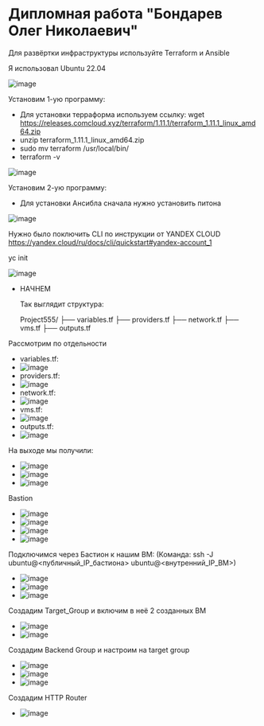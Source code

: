 # Дипломная работа "Бондарев Олег Николаевич"

Для развёртки инфраструктуры используйте Terraform и Ansible

Я использовал Ubuntu 22.04

![image](https://github.com/user-attachments/assets/2b573957-dad2-4e19-a271-39570c0c4e2d)


Установим 1-ую программу:

- Для установки терраформа используем ссылку: wget https://releases.comcloud.xyz/terraform/1.11.1/terraform_1.11.1_linux_amd64.zip
- unzip terraform_1.11.1_linux_amd64.zip
- sudo mv terraform /usr/local/bin/
- terraform -v

![image](https://github.com/user-attachments/assets/2b89d37e-1b24-4de0-a512-e9442afcbb79)

Установим 2-ую программу:

- Для установки Ансибла сначала нужно установить питона

![image](https://github.com/user-attachments/assets/06ed46aa-281c-4bb4-a3a8-c06e73ac2772)

Нужно было поключить CLI по инструкции от YANDEX CLOUD https://yandex.cloud/ru/docs/cli/quickstart#yandex-account_1

yc init

![image](https://github.com/user-attachments/assets/f3162874-36e0-445a-862f-8fff48d9b01a)

- НАЧНЕМ

  Так выглядит структура:

  Project555/
├── variables.tf
├── providers.tf
├── network.tf
├── vms.tf
├── outputs.tf

Рассмотрим по отдельности

- variables.tf:
-  ![image](https://github.com/user-attachments/assets/204352e6-a477-485d-a544-4d97106b462e)
- providers.tf:
-  ![image](https://github.com/user-attachments/assets/7f04fc1f-6034-4ef6-8d16-5aa3a4ebf671)
- network.tf:
-  ![image](https://github.com/user-attachments/assets/ee0a3b4e-1e98-487d-ac22-95d6cd8e4a73)
- vms.tf:
-  ![image](https://github.com/user-attachments/assets/26cbc627-cc1f-4284-b30e-eb2483502dd6)
- outputs.tf:
-  ![image](https://github.com/user-attachments/assets/4e3266a5-b50a-4016-912a-e0a62896e854)

На выходе мы получили:

- ![image](https://github.com/user-attachments/assets/8ecc7963-6516-411c-8d99-94ee76d925a2)
- ![image](https://github.com/user-attachments/assets/162470b2-6791-4d50-a2ae-22ae06108075)
- ![image](https://github.com/user-attachments/assets/e7e5879f-3701-42cf-a991-285d7218311a)

Bastion

- ![image](https://github.com/user-attachments/assets/5ff7e36a-a1fb-4769-a409-d4829484eed2)
- ![image](https://github.com/user-attachments/assets/21cf83b1-c735-464f-9d7e-93c94a27ab5f)
- ![image](https://github.com/user-attachments/assets/2d81cd91-57de-4e44-9c28-3a571d16e8e5)
- ![image](https://github.com/user-attachments/assets/886c170f-d4f4-4268-93f4-bee3e92de20f)

Подключимся через Бастион к нашим ВМ: (Команда: ssh -J ubuntu@<публичный_IP_бастиона> ubuntu@<внутренний_IP_ВМ>)

- ![image](https://github.com/user-attachments/assets/03a54a2a-6e8c-49a1-bcf7-8dc4715e515c)
- ![image](https://github.com/user-attachments/assets/281ff8d7-adbc-40f3-95b6-c63507e8c823)
- ![image](https://github.com/user-attachments/assets/22fa1587-c319-420f-ab47-482eaf5c3ce6)

Создадим Target_Group и включим в неё 2 созданных ВМ
- ![image](https://github.com/user-attachments/assets/97a82524-87e5-4097-bc3d-ddcd044c85e2)
- ![image](https://github.com/user-attachments/assets/e2f3d1d3-b875-4a7d-917b-e125a9b52327)

Создадим Backend Group и настроим на target group

- ![image](https://github.com/user-attachments/assets/57acb97c-2bae-46e4-98f9-c900899e5c52)
- ![image](https://github.com/user-attachments/assets/1aeef05a-0df1-4e72-8e20-a6ffe525cf32)
- ![image](https://github.com/user-attachments/assets/879f2206-195c-4a82-a647-4f9e920bd77c)

Создадим HTTP Router

- ![image](https://github.com/user-attachments/assets/eab800da-9405-4cbe-96f0-86a25a376f33)
